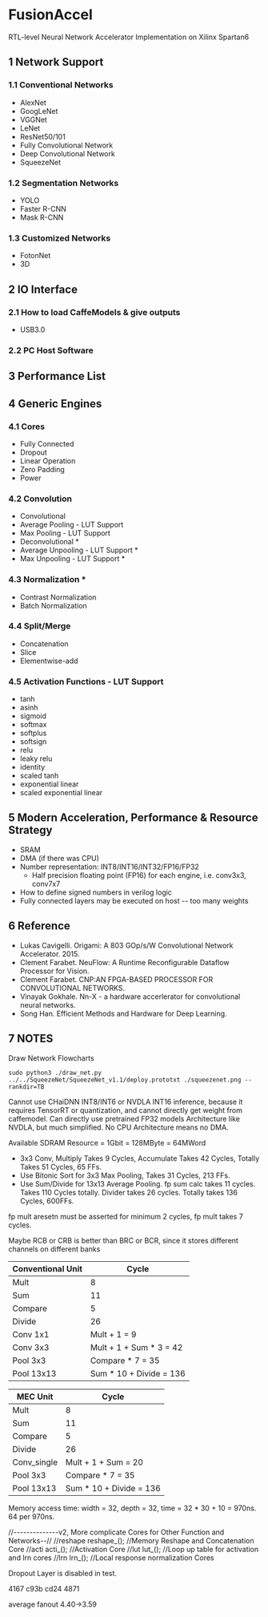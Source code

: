 # FusionAccel
RTL-level Neural Network Accelerator Implementation on Xilinx Spartan6

## 1 Network Support

### 1.1 Conventional Networks
- AlexNet
- GoogLeNet
- VGGNet
- LeNet
- ResNet50/101
- Fully Convolutional Network
- Deep Convolutional Network
- SqueezeNet

### 1.2 Segmentation Networks
- YOLO
- Faster R-CNN
- Mask R-CNN

### 1.3 Customized Networks
- FotonNet
- 3D

## 2 IO Interface
### 2.1 How to load CaffeModels & give outputs
- USB3.0

### 2.2 PC Host Software

## 3 Performance List

## 4 Generic Engines
### 4.1 Cores
- Fully Connected
- Dropout
- Linear Operation
- Zero Padding
- Power

### 4.2 Convolution
- Convolutional
- Average Pooling - LUT Support
- Max Pooling - LUT Support
- Deconvolutional *
- Average Unpooling - LUT Support *
- Max Unpooling - LUT Support *

### 4.3 Normalization *
- Contrast Normalization
- Batch Normalization

### 4.4 Split/Merge
- Concatenation
- Slice
- Elementwise-add

### 4.5 Activation Functions - LUT Support
- tanh
- asinh
- sigmoid
- softmax
- softplus
- softsign
- relu
- leaky relu
- identity
- scaled tanh
- exponential linear
- scaled exponential linear

## 5 Modern Acceleration, Performance & Resource Strategy
- SRAM
- DMA (if there was CPU)
- Number representation: INT8/INT16/INT32/FP16/FP32
    - Half precision floating point (FP16) for each engine, i.e. conv3x3, conv7x7
- How to define signed numbers in verilog logic
- Fully connected layers may be executed on host -- too many weights

## 6 Reference
- Lukas Cavigelli. Origami: A 803 GOp/s/W Convolutional Network Accelerator. 2015.
- Clement Farabet. NeuFlow: A Runtime Reconfigurable Dataflow Processor for Vision.
- Clement Farabet. CNP:AN FPGA-BASED PROCESSOR FOR CONVOLUTIONAL NETWORKS.
- Vinayak Gokhale. Nn-X - a hardware accerlerator for convolutional neural networks.
- Song Han. Efficient Methods and Hardware for Deep Learning.

## 7 NOTES
Draw Network Flowcharts

`sudo python3 ./draw_net.py ../../SqueezeNet/SqueezeNet_v1.1/deploy.prototxt ./squeezenet.png --rankdir=TB`

Cannot use CHaiDNN INT8/INT6 or NVDLA INT16 inference, because it requires TensorRT or quantization, and cannot directly get weight from caffemodel.
Can directly use pretrained FP32 models
Architecture like NVDLA, but much simplified.
No CPU Architecture means no DMA.

Available SDRAM Resource = 1Gbit = 128MByte = 64MWord

- 3x3 Conv, Multiply Takes 9 Cycles, Accumulate Takes 42 Cycles, Totally Takes 51 Cycles, 65 FFs.
- Use Bitonic Sort for 3x3 Max Pooling, Takes 31 Cycles, 213 FFs.
- Use Sum/Divide for 13x13 Average Pooling. fp sum calc takes 11 cycles. Takes 110 Cycles totally. Divider takes 26 cycles. Totally takes 136 Cycles, 600FFs.

fp mult aresetn must be asserted for minimum 2 cycles, fp mult takes 7 cycles.

Maybe RCB or CRB is better than BRC or BCR, since it stores different channels on different banks

| Conventional Unit | Cycle | 
| ---- | ----- |
| Mult |   8   |
| Sum  |   11   |
| Compare |   5   |
| Divide |  26  |
| Conv 1x1 | Mult + 1 = 9 |
| Conv 3x3 | Mult + 1 + Sum * 3 = 42 |
| Pool 3x3 | Compare * 7 = 35 |
| Pool 13x13 | Sum * 10 + Divide = 136 |

| MEC Unit | Cycle | 
| ---- | ----- |
| Mult |   8   |
| Sum  |   11   |
| Compare |   5   |
| Divide |  26  |
| Conv_single | Mult + 1 + Sum = 20 |
| Pool 3x3 | Compare * 7 = 35 |
| Pool 13x13 | Sum * 10 + Divide = 136 |

Memory access time: width = 32, depth = 32, time = 32 * 30 + 10 = 970ns.
64 per 970ns.

//--------------v2, More complicate Cores for Other Function and Networks--//
//reshape reshape_(); //Memory Reshape and Concatenation Core
//acti acti_(); //Activation Core
//lut lut_(); //Loop up table for activation and lrn cores
//lrn lrn_(); //Local response normalization Cores

Dropout Layer is disabled in test.

4167 c93b cd24 4871

average fanout 4.40->3.59